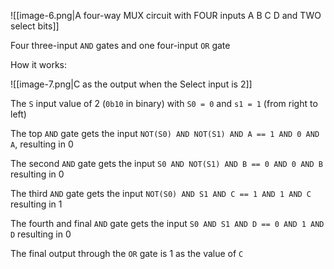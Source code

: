 ![[image-6.png|A four-way MUX circuit with FOUR inputs A B C D and TWO select bits]]


Four three-input `AND` gates and one four-input `OR` gate

How it works:

![[image-7.png|C as the output when the Select input is 2]]

The `S` input value of 2 (`0b10` in binary) with `S0 = 0` and `s1 = 1` (from right to left)

The top `AND` gate gets the input `NOT(S0) AND NOT(S1) AND A == 1 AND 0 AND A`, resulting in 0

The second `AND` gate gets the input `S0 AND NOT(S1) AND B == 0 AND 0 AND B` resulting in 0

The third `AND` gate gets the input `NOT(S0) AND S1 AND C == 1 AND 1 AND C` resulting in 1

The fourth and final `AND` gate gets the input `S0 AND S1 AND D == 0 AND 1 AND D` resulting in 0

The final output through the `OR` gate is 1 as the value of `C`


